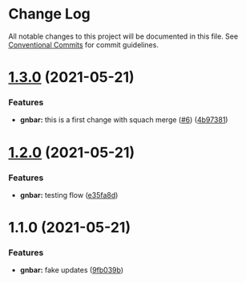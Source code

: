 # Change Log

All notable changes to this project will be documented in this file.
See [Conventional Commits](https://conventionalcommits.org) for commit guidelines.

# [1.3.0](https://github.com/Mohamed-Abbas/lerna-playground/compare/gnbar@1.2.0...gnbar@1.3.0) (2021-05-21)


### Features

* **gnbar:** this is a first change with squach merge ([#6](https://github.com/Mohamed-Abbas/lerna-playground/issues/6)) ([4b97381](https://github.com/Mohamed-Abbas/lerna-playground/commit/4b97381610fbff0a724a74572fe38b2771d95d62))





# [1.2.0](https://github.com/Mohamed-Abbas/lerna-playground/compare/gnbar@1.1.0...gnbar@1.2.0) (2021-05-21)


### Features

* **gnbar:** testing flow ([e35fa8d](https://github.com/Mohamed-Abbas/lerna-playground/commit/e35fa8d8a6c7923c1b882c9f4c4200eac8089600))





# 1.1.0 (2021-05-21)


### Features

* **gnbar:** fake updates ([9fb039b](https://github.com/Mohamed-Abbas/lerna-playground/commit/9fb039b2771641e8c4b09284b590a59d5f365a88))
